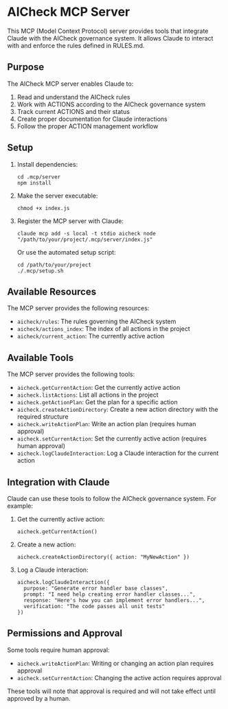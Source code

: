 # AICheck MCP Server

This MCP (Model Context Protocol) server provides tools that integrate Claude with the AICheck governance system. It allows Claude to interact with and enforce the rules defined in RULES.md.

## Purpose

The AICheck MCP server enables Claude to:

1. Read and understand the AICheck rules
2. Work with ACTIONS according to the AICheck governance system
3. Track current ACTIONS and their status
4. Create proper documentation for Claude interactions
5. Follow the proper ACTION management workflow

## Setup

1. Install dependencies:
   ```
   cd .mcp/server
   npm install
   ```

2. Make the server executable:
   ```
   chmod +x index.js
   ```

3. Register the MCP server with Claude:
   ```
   claude mcp add -s local -t stdio aicheck node "/path/to/your/project/.mcp/server/index.js"
   ```
   
   Or use the automated setup script:
   ```
   cd /path/to/your/project
   ./.mcp/setup.sh
   ```

## Available Resources

The MCP server provides the following resources:

- `aicheck/rules`: The rules governing the AICheck system
- `aicheck/actions_index`: The index of all actions in the project
- `aicheck/current_action`: The currently active action

## Available Tools

The MCP server provides the following tools:

- `aicheck.getCurrentAction`: Get the currently active action
- `aicheck.listActions`: List all actions in the project
- `aicheck.getActionPlan`: Get the plan for a specific action
- `aicheck.createActionDirectory`: Create a new action directory with the required structure
- `aicheck.writeActionPlan`: Write an action plan (requires human approval)
- `aicheck.setCurrentAction`: Set the currently active action (requires human approval)
- `aicheck.logClaudeInteraction`: Log a Claude interaction for the current action

## Integration with Claude

Claude can use these tools to follow the AICheck governance system. For example:

1. Get the currently active action:
   ```
   aicheck.getCurrentAction()
   ```

2. Create a new action:
   ```
   aicheck.createActionDirectory({ action: "MyNewAction" })
   ```

3. Log a Claude interaction:
   ```
   aicheck.logClaudeInteraction({
     purpose: "Generate error handler base classes",
     prompt: "I need help creating error handler classes...",
     response: "Here's how you can implement error handlers...",
     verification: "The code passes all unit tests"
   })
   ```

## Permissions and Approval

Some tools require human approval:

- `aicheck.writeActionPlan`: Writing or changing an action plan requires approval
- `aicheck.setCurrentAction`: Changing the active action requires approval

These tools will note that approval is required and will not take effect until approved by a human.
